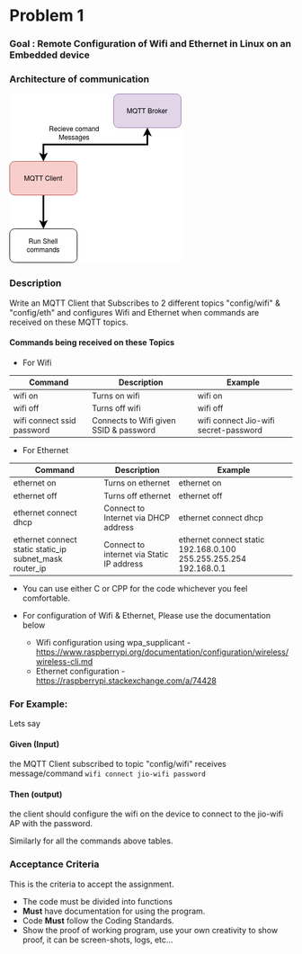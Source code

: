 # Problem 1

### Goal : Remote Configuration of Wifi and Ethernet in Linux on an Embedded device

### Architecture of communication

![arch](/extras/arch.png)


### Description

Write an MQTT Client that Subscribes to 2 different topics "config/wifi" & "config/eth"
and configures Wifi and Ethernet when commands are received on these MQTT topics.


#### Commands being received on these Topics

- For Wifi

| Command | Description | Example |
|----------------------------|----------------------------------------|---------------------------------------|
| wifi on | Turns on wifi | wifi on |
| wifi off | Turns off wifi | wifi off |
| wifi connect ssid password | Connects to Wifi given SSID & password | wifi connect Jio-wifi secret-password |

- For Ethernet

| Command | Description | Example |
|---------------------------------------------------------|-------------------------------------------|-------------------------------------------------------------------|
| ethernet on | Turns on ethernet | ethernet on |
| ethernet off | Turns off ethernet | ethernet off |
| ethernet connect dhcp | Connect to Internet via DHCP address | ethernet connect dhcp |
| ethernet connect static static_ip subnet_mask router_ip | Connect to internet via Static IP address | ethernet connect static 192.168.0.100 255.255.255.254 192.168.0.1 |


- You can use either C or CPP for the code whichever you feel comfortable. 

- For configuration of Wifi & Ethernet, Please use the documentation below
    - Wifi configuration using wpa_supplicant - https://www.raspberrypi.org/documentation/configuration/wireless/wireless-cli.md
    - Ethernet configuration - https://raspberrypi.stackexchange.com/a/74428


### For Example: 

Lets say 
#### Given (Input)
the MQTT Client subscribed to topic "config/wifi" receives message/command
`wifi connect jio-wifi password` 
#### Then (output)
the client should configure the wifi on the device 
to connect to the jio-wifi AP with the password.

Similarly for all the commands above tables.

### Acceptance Criteria 
This is the criteria to accept the assignment.
- The code must be divided into functions 
- **Must** have documentation for using the program.
- Code **Must** follow the Coding Standards.
- Show the proof of working program, use your own creativity to show proof, it can be screen-shots, logs, etc... 